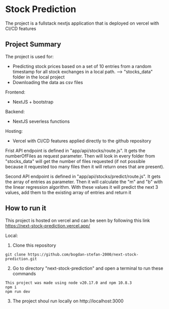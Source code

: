 # Stock Prediction

The project is a fullstack nextjs application that is deployed on vercel with CI/CD features

## Project Summary

The project is used for:
- Predicting stock prices based on a set of 10 entries from a random timestamp for all stock exchanges in a local path. --> "stocks_data" folder in the local project
- Downloading the data as csv files

Frontend:
- NextJS + bootstrap

Backend:
- NextJS severless functions

Hosting:
- Vercel with CI/CD features applied directly to the github repository

Frist API endpoint is defined in "app/api/stocks/route.js". It gets the numberOfFiles as request parameter. Then will look in every folder from "stocks_data" will get the number of files requested (if not possible because it requested too many files then it will return ones that are present).

Second API endpoint is defined in "app/api/stocks/predict/route.js". It gets the array of entries as parameter. Then it will calculate the "m" and "b" with the linear regression algorithm. With these values it will predict the next 3 values, add them to the existing array of entries and return it

## How to run it

This project is hosted on vercel and can be seen by following this link https://next-stock-prediction.vercel.app/

Local:
1. Clone this repository
```
git clone https://github.com/bogdan-stefan-2000/next-stock-prediction.git
```
2. Go to directory "next-stock-prediction" and open a terminal to run these commands
```
This project was made using node v20.17.0 and npm 10.8.3
npm i
npm run dev
```
3. The project shoul run locally on http://localhost:3000
